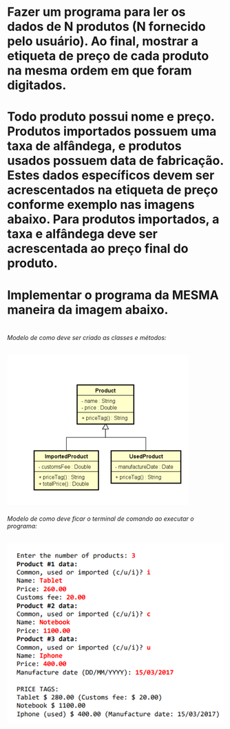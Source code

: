 # Fazer um programa para ler os dados de N produtos (N fornecido pelo usuário). Ao final, mostrar a etiqueta de preço de cada produto na mesma ordem em que foram digitados.
# Todo produto possui nome e preço. Produtos importados possuem uma taxa de alfândega, e produtos usados possuem data de fabricação. Estes dados específicos devem ser acrescentados na etiqueta de preço conforme exemplo nas imagens abaixo. Para produtos importados, a taxa e alfândega deve ser acrescentada ao preço final do produto.
# Implementar o programa da MESMA maneira da imagem abaixo.
#
#
#
###### Modelo de como deve ser criado as classes e métodos: 
![img.png](images/img.png)


###### Modelo de como deve ficar o terminal de comando ao executar o programa:
![img_1.png](images/img_1.png)
